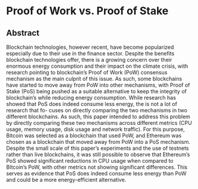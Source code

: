 # Proof of Work vs. Proof of Stake
## Abstract
Blockchain technologies, however recent, have become popularized
especially due to their use in the finance sector. Despite the benefits
blockchain technologies offer, there is a growing concern over their
enormous energy consumption and their impact on the climate
crisis, with research pointing to blockchain’s Proof of Work (PoW)
consensus mechanism as the main culprit of this issue. As such,
some blockchains have started to move away from PoW into other
mechanisms, with Proof of Stake (PoS) being pushed as a suitable
alternative to keep the integrity of blockchain’s while reducing
energy consumption. While research has showed that PoS does
indeed consume less energy, the is not a lot of research that fo-
cuses on directly comparing the two mechanisms in two different
blockchains. As such, this paper intended to address this problem by
directly comparing these two mechanisms across different metrics
(CPU usage, memory usage, disk usage and network traffic). For
this purpose, Bitcoin was selected as a blockchain that used PoW,
and Ethereum was chosen as a blockchain that moved away from
PoW into a PoS mechanism. Despite the small scale of this paper’s
experiments and the use of testnets rather than live blockchains, it
was still possible to observe that Ethereum’s PoS showed significant
reductions in CPU usage when compared to BItcoin’s PoW, with
other metrics not showing significant differences. This serves as
evidence that PoS does indeed consume less energy than PoW and
could be a more energy-efficient alternative.
